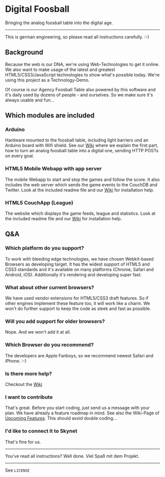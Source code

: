 # Digital Foosball #

Bringing the analog foosball table into the digital age.

---
This is german engineering, so please read all instructions carefully. :-)


## Background ##
Because the web is our DNA, we're using Web-Technologies to get it online. We also want to make usage of the latest and greatest HTML5/CSS3/JavaScript technologies to show what's possible today. We're using this project as a Technology-Demo.

Of course is our Agency Foosball Table also powered by this software and it's daily used by dozens of people - and ourselves. So we make sure it's always usable and fun...


## Which modules are included ##

### Arduino ###
Hardware mounted to the foosball table, including light barriers und an Arduino board with Wifi shield.
See our [Wiki](https://github.com/sinnerschrader/digitalfoosball/wiki/Installation-Instructions:-Part-1:-Hardware) where we explain the first part, how to turn an analog foosball table into a digital one, sending HTTP POSTs on every goal.

### HTML5 Mobile Webapp with app server ###
The mobile Webapp to start and stop the games and follow the score. It also includes the web server which sends the game events to the CouchDB and Twitter.
Look at the included readme file and our [Wiki](https://github.com/sinnerschrader/digitalfoosball/wiki/Installation-Instructions:-Part-2:-Mobile-Webapp) for installation help.

### HTML5 CouchApp (League) ###
The website which displays the game feeds, league and statistics.
Look at the included readme file and our [Wiki](https://github.com/sinnerschrader/digitalfoosball/wiki/Installation-Instructions:-Part-3:-League-CouchApp) for installation help.

## Q&A ##

### Which platform do you support? ###
To work with bleeding edge technologies, we have chosen Webkit-based Browsers as developing target. It has the widest support of HTML5 and CSS3 standards and it's available on many platforms (Chrome, Safari and Android, iOS). Additionally it's rendering and developing super fast.

### What about other current browsers? ###
We have used vendor extensions for HTML5/CSS3 draft features. So if other engines implement these feature too, it will work like a charm. We won't do further support to keep the code as sleek and fast as possible.

### Will you add support for older browsers? ###
Nope. And we won't add it at all.

### Which Browser do you recommend? ###
The developers are Apple Fanboys, so we recommend newest Safari and iPhone. :-)

### Is there more help? ###
Checkout the [Wiki](https://github.com/sinnerschrader/digitalfoosball/wiki)

### I want to contribute ###
That's great. Before you start coding, just send us a message with your plan. We have already a feature roadmap in mind. See also the Wiki-Page of [Upcoming Features](https://github.com/sinnerschrader/digitalfoosball/wiki/Upcoming-Features). This should avoid double coding...

### I'd like to connect it to Skynet ###
That's fine for us.

---
You've read all instructions? Well done.
Viel Spaß mit dem Projekt.

---
See `LICENSE`
